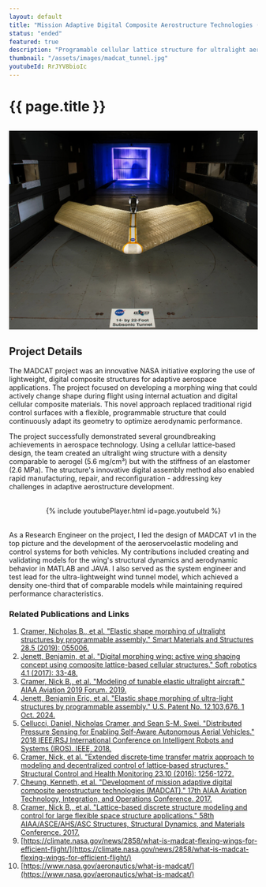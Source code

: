 ```yaml
---
layout: default
title: "Mission Adaptive Digital Composite Aerostructure Technologies (MADCAT)"
status: "ended"
featured: true
description: "Programable cellular lattice structure for ultralight aeroelastic structures"
thumbnail: "/assets/images/madcat_tunnel.jpg"
youtubeId: RrJYV8bioIc
---
```


<h1 class="project-title">{{ page.title }}</h1>

<div style="text-align: center; margin: 2rem 0;">
    <img src="/assets/images/madcat_tunnel.jpg" alt="MADCAT" title="MADCAT v1" style="max-width: 100%; height: auto; display: block; margin: 0 auto;">
</div>

## Project Details

The MADCAT project was an innovative NASA initiative exploring the use of lightweight, digital composite structures for adaptive aerospace applications. The project focused on developing a morphing wing that could actively change shape during flight using internal actuation and digital cellular composite materials. This novel approach replaced traditional rigid control surfaces with a flexible, programmable structure that could continuously adapt its geometry to optimize aerodynamic performance.

The project successfully demonstrated several groundbreaking achievements in aerospace technology. Using a cellular lattice-based design, the team created an ultralight wing structure with a density comparable to aerogel (5.6 mg/cm³) but with the stiffness of an elastomer (2.6 MPa). The structure's innovative digital assembly method also enabled rapid manufacturing, repair, and reconfiguration - addressing key challenges in adaptive aerostructure development.

<div style="text-align: center; margin: 2rem 0;">
    {% include youtubePlayer.html id=page.youtubeId %}
</div>

As a Research Engineer on the project, I led the design of MADCAT v1 in the top picture and the development of the aeroservoelastic modeling and control systems for both vehicles. My contributions included creating and validating models for the wing's structural dynamics and aerodynamic behavior in MATLAB and JAVA. I also served as the system engineer and test lead for the ultra-lightweight wind tunnel model, which achieved a density one-third that of comparable models while maintaining required performance characteristics.

### Related Publications and Links
1. [Cramer, Nicholas B., et al. "Elastic shape morphing of ultralight structures by programmable assembly." Smart Materials and Structures 28.5 (2019): 055006.](https://pmc.ncbi.nlm.nih.gov/articles/PMC7816774/pdf/nihms-1536034.pdf)
2. [Jenett, Benjamin, et al. "Digital morphing wing: active wing shaping concept using composite lattice-based cellular structures." Soft robotics 4.1 (2017): 33-48.](https://www.liebertpub.com/doi/pdf/10.1089/soro.2016.0032?src=recsys)
3. [Cramer, Nick B., et al. "Modeling of tunable elastic ultralight aircraft." AIAA Aviation 2019 Forum. 2019.](https://ntrs.nasa.gov/api/citations/20190030305/downloads/20190030305.pdf)
4. [Jenett, Benjamin Eric, et al. "Elastic shape morphing of ultra-light structures by programmable assembly." U.S. Patent No. 12,103,676. 1 Oct. 2024.](https://patentimages.storage.googleapis.com/f9/3b/5c/66e90365b6a2d7/US12103676.pdf)
5. [Cellucci, Daniel, Nicholas Cramer, and Sean S-M. Swei. "Distributed Pressure Sensing for Enabling Self-Aware Autonomous Aerial Vehicles." 2018 IEEE/RSJ International Conference on Intelligent Robots and Systems (IROS). IEEE, 2018.](https://ieeexplore.ieee.org/iel7/8574473/8593358/08593664.pdf?casa_token=hrtoDCMEHdMAAAAA:Xy1WoZENoe9dHk_-VlVrH_VJLpAhsJSpnouZ2os2796_T0cGRWd0xsUW66Do6-6pHypLKNYIRYuZsg)
6. [Cramer, Nick, et al. "Extended discrete‐time transfer matrix approach to modeling and decentralized control of lattice‐based structures." Structural Control and Health Monitoring 23.10 (2016): 1256-1272.](https://onlinelibrary.wiley.com/doi/abs/10.1002/stc.1837)
7. [Cheung, Kenneth, et al. "Development of mission adaptive digital composite aerostructure technologies (MADCAT)." 17th AIAA Aviation Technology, Integration, and Operations Conference. 2017.](https://ntrs.nasa.gov/api/citations/20170006192/downloads/20170006192.pdf)
8. [Cramer, Nick B., et al. "Lattice-based discrete structure modeling and control for large flexible space structure applications." 58th AIAA/ASCE/AHS/ASC Structures, Structural Dynamics, and Materials Conference. 2017.](https://arc.aiaa.org/doi/abs/10.2514/6.2017-1981)
9. [https://climate.nasa.gov/news/2858/what-is-madcat-flexing-wings-for-efficient-flight/](https://climate.nasa.gov/news/2858/what-is-madcat-flexing-wings-for-efficient-flight/)
10. [https://www.nasa.gov/aeronautics/what-is-madcat/](https://www.nasa.gov/aeronautics/what-is-madcat/)